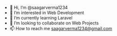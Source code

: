 - 👋 Hi, I’m @saagarverma1234
- 👀 I’m interested in Web Development
- 🌱 I’m currently learning Laravel
- 💞️ I’m looking to collaborate on Web Projects
- 📫 How to reach me saagarverma1234@gmail.com

<!---
saagarverma1234/saagarverma1234 is a ✨ special ✨ repository because its `README.md` (this file) appears on your GitHub profile.
You can click the Preview link to take a look at your changes.
--->
